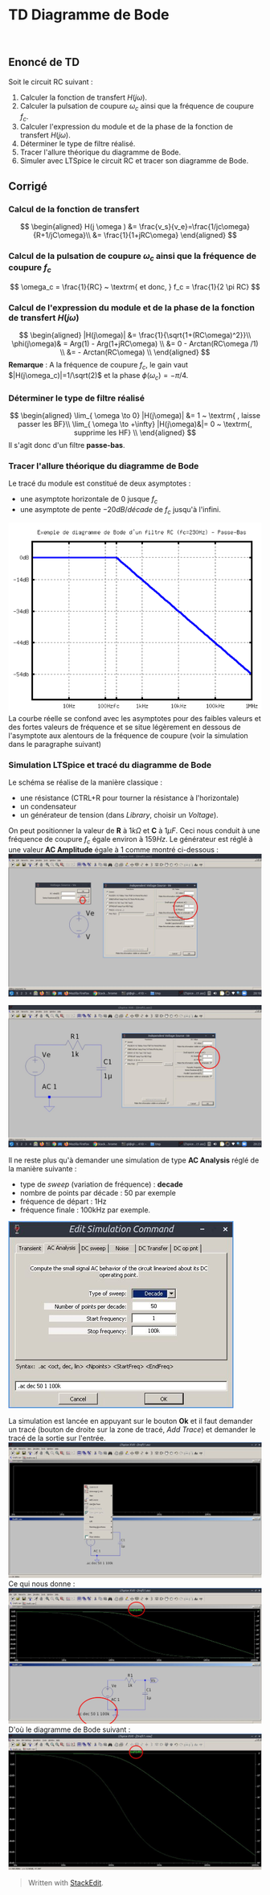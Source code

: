 ﻿# TD Diagramme de Bode
﻿
## Enoncé de TD
Soit le circuit RC suivant :

 1. Calculer la fonction de transfert $H(j\omega)$. 
 2. Calculer la pulsation de coupure $\omega_c$ ainsi que la fréquence de coupure $f_c$. 
 3. Calculer l'expression du module et de la phase de la fonction de transfert $H(j\omega)$.
 4. Déterminer le type de filtre réalisé.
 5. Tracer l'allure théorique du diagramme de Bode. 
 6. Simuler avec LTSpice le circuit RC et tracer son diagramme de Bode.

## Corrigé

### Calcul de la fonction de transfert
$$
\begin{aligned}
H(j \omega ) &= \frac{v_s}{v_e}=\frac{1/jc\omega}{R+1/jC\omega}\\
&= \frac{1}{1+jRC\omega}
\end{aligned}
$$
### Calcul de la pulsation de coupure $\omega_c$ ainsi que la fréquence de coupure $f_c$
$$
\omega_c = \frac{1}{RC} ~ \textrm{ et donc, } f_c = \frac{1}{2 \pi RC}
$$
### Calcul de l'expression du module et de la phase de la fonction de transfert $H(j\omega)$
$$
\begin{aligned}
|H(j\omega)| &= \frac{1}{\sqrt{1+(RC\omega)^2}}\\
\phi(j\omega)& = Arg(1) - Arg(1+jRC\omega) \\
&= 0 - Arctan(RC\omega /1) \\
&= - Arctan(RC\omega) \\
\end{aligned} 
$$
**Remarque** : A la fréquence de coupure $f_c$, le gain vaut $|H(j\omega_c)|=1/\sqrt(2)$ et la phase $\phi(\omega_c)=-\pi/4$.

### Déterminer le type de filtre réalisé
$$
\begin{aligned}
\lim_{ \omega \to 0} |H(j\omega)| &= 1 ~ \textrm{ , laisse passer les BF}\\
\lim_{ \omega \to +\infty} |H(j\omega)&|= 0 ~ \textrm{, supprime les HF} \\
\end{aligned}
$$
Il s'agit donc d'un filtre **passe-bas**.

### Tracer l'allure théorique du diagramme de Bode
Le tracé du module est constitué de deux asymptotes :
* une asymptote horizontale de $0$ jusque $f_c$
* une asymptote de pente $-20dB/décade$ de $f_c$ jusqu'à l'infini.

![enter image description here](https://github.com/sl4iut3/Documents/raw/master/M1104/bodeRC.png)
La courbe réelle se confond avec les asymptotes pour des faibles valeurs et des fortes valeurs de fréquence et se situe légèrement en dessous de l'asymptote aux alentours de la fréquence de coupure (voir la simulation dans le paragraphe suivant)

### Simulation LTSpice et tracé du diagramme de Bode

Le schéma se réalise de la manière classique :
* une résistance (CTRL+R pour tourner la résistance à l'horizontale)
* un condensateur
* un générateur de tension (dans *Library*, choisir un *Voltage*).

On peut positionner la valeur de **R** à $1k\Omega$ et **C** à $1\mu F$. Ceci nous conduit à une fréquence de coupure $f_c$ égale environ à $159Hz$.
Le générateur est réglé à une valeur **AC Amplitude** égale à 1 comme montré ci-dessous :
![enter image description here](https://github.com/sl4iut3/Documents/raw/master/M1104/ltspice-generateurAC.jpg)

![enter image description here](https://github.com/sl4iut3/Documents/raw/master/M1104/ltspice-bodeRC.jpg)

Il ne reste plus qu'à demander une simulation de type **AC Analysis** réglé de la manière suivante :
* type de *sweep* (variation de fréquence) : **decade**
* nombre de points par décade : 50 par exemple
* fréquence de départ : 1Hz
* fréquence finale : 100kHz par exemple.

![enter image description here](https://github.com/sl4iut3/Documents/raw/master/M1104/ltspice-simulationBode.jpg)

La simulation est lancée en appuyant sur le bouton **Ok** et il faut demander un tracé (bouton de droite sur la zone de tracé, *Add Trace*) et demander le tracé de la sortie sur l'entrée.
![enter image description here](https://github.com/sl4iut3/Documents/raw/master/M1104/ltspice-simulationBode-addtrace.jpg)
Ce qui nous donne :
![enter image description here](https://github.com/sl4iut3/Documents/raw/master/M1104/ltspice-simulation-tout.jpg)
D'où le diagramme de Bode suivant :
![enter image description here](https://github.com/sl4iut3/Documents/raw/master/M1104/ltspice-bode.jpg)



> Written with [StackEdit](https://stackedit.io/).
<!--stackedit_data:
eyJoaXN0b3J5IjpbLTIxMzk3ODY2NiwtMTkxNzk4NjY4MywtNj
IzODYwMDA3LC0yMDc1MzE4NzA4LDEwODIzMjEwMjEsLTEwOTUz
NDIxMTcsLTQ4Mzg1NzI0NCwtNzg4OTEyNjIzLDE5NzcwMzc2OT
MsMTg1ODEwMjUzXX0=
-->